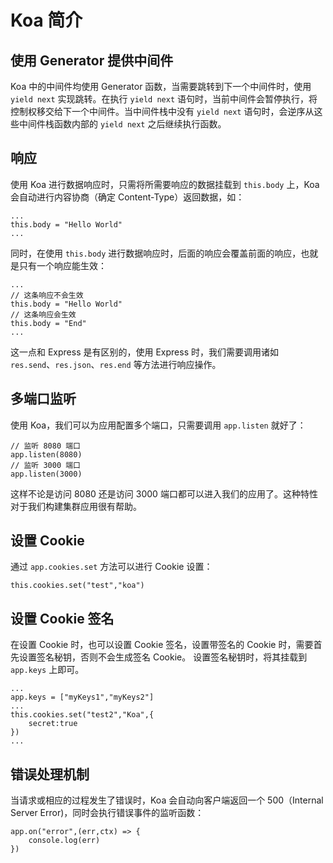 # Koa 简介
## 使用 Generator 提供中间件
Koa 中的中间件均使用 Generator 函数，当需要跳转到下一个中间件时，使用 ```yield next``` 实现跳转。在执行 ```yield next``` 语句时，当前中间件会暂停执行，将控制权移交给下一个中间件。当中间件栈中没有 ```yield next``` 语句时，会逆序从这些中间件栈函数内部的 ```yield next``` 之后继续执行函数。
## 响应
使用 Koa 进行数据响应时，只需将所需要响应的数据挂载到 ```this.body``` 上，Koa 会自动进行内容协商（确定 Content-Type）返回数据，如：
```
...
this.body = "Hello World"
...
```
同时，在使用 ```this.body``` 进行数据响应时，后面的响应会覆盖前面的响应，也就是只有一个响应能生效：
```
...
// 这条响应不会生效
this.body = "Hello World"
// 这条响应会生效
this.body = "End"
...
```
这一点和 Express 是有区别的，使用 Express 时，我们需要调用诸如 ```res.send```、```res.json```、```res.end``` 等方法进行响应操作。
## 多端口监听
使用 Koa，我们可以为应用配置多个端口，只需要调用 ```app.listen``` 就好了：
```
// 监听 8080 端口
app.listen(8080)
// 监听 3000 端口
app.listen(3000)
```
这样不论是访问 8080 还是访问 3000 端口都可以进入我们的应用了。这种特性对于我们构建集群应用很有帮助。
## 设置 Cookie
通过 ```app.cookies.set``` 方法可以进行 Cookie 设置：
```
this.cookies.set("test","koa")
```
## 设置 Cookie 签名
在设置 Cookie 时，也可以设置 Cookie 签名，设置带签名的 Cookie 时，需要首先设置签名秘钥，否则不会生成签名 Cookie。
设置签名秘钥时，将其挂载到 ```app.keys``` 上即可。
```
...
app.keys = ["myKeys1","myKeys2"]
...
this.cookies.set("test2","Koa",{
    secret:true
})
...
```
## 错误处理机制
当请求或相应的过程发生了错误时，Koa 会自动向客户端返回一个 500（Internal Server Error)，同时会执行错误事件的监听函数：
```
app.on("error",(err,ctx) => {
    console.log(err)
})
```